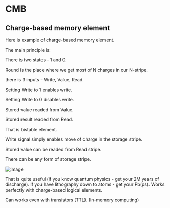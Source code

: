 # CMB
## Charge-based memory element

Here is example of charge-based memory element.

The main principle is:

There is two states - 1 and 0.

Round is the place where we get most of N charges in our N-stripe.

there is 3 inputs - Write, Value, Read.

Setting Write to 1 enables write.

Setting Write to 0 disables write.

Stored value readed from Value.

Stored result readed from Read.

That is bistable element.

Write signal simply enables move of charge in the storage stripe.

Stored value can be readed from Read stripe.

There can be any form of storage stripe.

![image](https://github.com/user-attachments/assets/df18c127-89b5-42c2-9f01-101def9cca59)

That is quite useful (if you know quantum physics - get your 2M years of discharge).
If you have lithography down to atoms - get your Pb(ps).
Works perfectly with charge-based logical elements. 

Can works even with transistors (TTL).
(In-memory computing)
